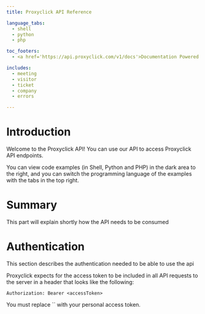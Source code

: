 ```yaml
---
title: Proxyclick API Reference

language_tabs:
  - shell
  - python
  - php

toc_footers:
  - <a href='https://api.proxyclick.com/v1/docs'>Documentation Powered by Proxyclick</a>

includes:
  - meeting
  - visitor
  - ticket
  - company	
  - errors

---
```


# Introduction

Welcome to the Proxyclick API! You can use our API to access Proxyclick API endpoints.

You can view code examples (in Shell, Python and PHP) in the dark area to the right, and you can switch the programming language of the examples with the tabs in the top right.

# Summary

This part will explain shortly how the API needs to be consumed


# Authentication

This section describes the authentication needed to be able to use the api

Proxyclick expects for the access token to be included in all API requests to the server in a header that looks like the following:

`Authorization: Bearer <accessToken>`

<aside class="notice">
You must replace `<accessToken>` with your personal access token.
</aside>




